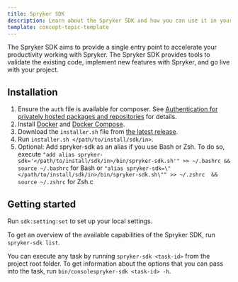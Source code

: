 ```yaml
---
title: Spryker SDK
description: Learn about the Spryker SDK and how you can use it in your project.
template: concept-topic-template
---
```

The Spryker SDK aims to provide a single entry point to accelerate your productivity working with Spryker. The Spryker SDK provides tools to validate the existing code, implement new features with Spryker, and go live with your project.

## Installation

1. Ensure the `auth` file is available for composer. See [Authentication for privately hosted packages and repositories](https://getcomposer.org/doc/articles/authentication-for-private-packages.md) for details.
2. Install [Docker](https://docs.docker.com/engine/install/) and [Docker Compose](https://docs.docker.com/compose/install/).
3. Download the `installer.sh` file from [the latest release](https://github.com/spryker-sdk/sdk/releases).
4. Run `installer.sh </path/to/install/sdk/in>`.
6. Optional: Add spryker-sdk as an alias if you use Bash or Zsh.
To do so, execute `"add alias spryker-sdk='</path/to/install/sdk/in>/bin/spryker-sdk.sh'" >> ~/.bashrc && source ~/.bashrc` for Bash or `"alias spryker-sdk=\"</path/to/install/sdk/in>/bin/spryker-sdk.sh\"" >> ~/.zshrc  && source ~/.zshrc` for Zsh.c

## Getting started

Run `sdk:setting:set` to set up your local settings.

To get an overview of the available capabilities of the Spryker SDK, run
`spryker-sdk list`.

You can execute any task by running `spryker-sdk <task-id>` from the project root folder. To get information about the options that you can pass into the task, run `bin/consolespryker-sdk <task-id> -h`.

